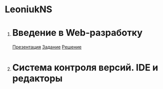 # LeoniukNS

1. # Введение в Web-разработку

   [Презентация](https://docs.google.com/presentation/d/1zfDRP1nq9DJJbuWsHeGOGXB_qqSscd-lUq0fVfs7E0o/edit)
   [Задание](https://github.com/AdukarIT/_Tasks_/blob/master/task1.pdf)
   [Решение](https://jsfiddle.net/)

2. # Система контроля версий. IDE и редакторы
